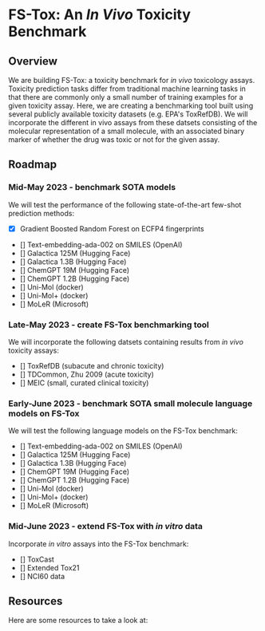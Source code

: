 # FS-Tox: An *In Vivo* Toxicity Benchmark

## Overview
We are building FS-Tox: a toxicity benchmark for *in vivo* toxicology assays. Toxicity prediction tasks differ from traditional machine learning tasks in that there are commonly only a small number of training examples for a given toxicity assay. Here, we are creating a benchmarking tool built using several publicly available toxicity datasets (e.g. EPA's ToxRefDB). We will incorporate the different in vivo assays from these datsets consisting of the molecular representation of a small molecule, with an associated binary marker of whether the drug was toxic or not for the given assay.

## Roadmap
### Mid-May 2023 - benchmark SOTA models
We will test the performance of the following state-of-the-art few-shot prediction methods: 
- [x] Gradient Boosted Random Forest on ECFP4 fingerprints
- [] Text-embedding-ada-002 on SMILES (OpenAI)
- [] Galactica 125M (Hugging Face)
- [] Galactica 1.3B (Hugging Face)
- [] ChemGPT 19M (Hugging Face)
- [] ChemGPT 1.2B (Hugging Face)
- [] Uni-Mol (docker)
- [] Uni-Mol+ (docker)
- [] MoLeR (Microsoft)

### Late-May 2023 - create FS-Tox benchmarking tool
We will incorporate the following datsets containing results from *in vivo* toxicity assays:
- [] ToxRefDB (subacute and chronic toxicity)
- [] TDCommon, Zhu 2009 (acute toxicity)
- [] MEIC (small, curated clinical toxicity)

### Early-June 2023 - benchmark SOTA small molecule language models on FS-Tox
We will test the following language models on the FS-Tox benchmark:
- [] Text-embedding-ada-002 on SMILES (OpenAI)
- [] Galactica 125M (Hugging Face)
- [] Galactica 1.3B (Hugging Face)
- [] ChemGPT 19M (Hugging Face)
- [] ChemGPT 1.2B (Hugging Face)
- [] Uni-Mol (docker)
- [] Uni-Mol+ (docker)
- [] MoLeR (Microsoft)

### Mid-June 2023 - extend FS-Tox with *in vitro* data
Incorporate *in vitro* assays into the FS-Tox benchmark:
- [] ToxCast
- [] Extended Tox21
- [] NCI60 data

## Resources
Here are some resources to take a look at: